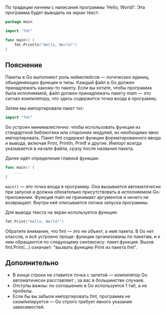 По традиции начнем с написания программы 'Hello, World!'. Эта программа будет выводить на экран текст:

```go
package main

import "fmt"

func main() {
	fmt.Println("Hello, World!")
}
```

## Пояснение

Пакеты в Go выполняют роль неймспейсов — логических единиц, объединяющих функции и типы. Каждый файл в Go должен принадлежать какому-то пакету. Если вы хотите, чтобы программа была исполняемой, файл должен принадлежать пакету main — это сигнал компилятору, что здесь содержится точка входа в программу.

Затем мы импортировали пакет `fmt`:

```go
import "fmt"
```

Go устроен минималистично: чтобы использовать функции из стандартной библиотеки или сторонних модулей, их необходимо явно импортировать. Пакет fmt содержит функции форматированного ввода и вывода, включая Print, Println, Printf и другие. Импорт всегда указывается в начале файла, сразу после названия пакета.

Далее идёт определение главной функции:

```go
func main() {
    ...
}
```

`main()` — это точка входа в программу. Она вызывается автоматически при запуске и должна обязательно присутствовать в исполняемом Go-приложении. Функция main не принимает аргументов и ничего не возвращает. Внутри неё описывается логика запуска программы.

Для вывода текста на экран используется функция:

```go
fmt.Print("Hello, World!")
```

Обратите внимание, что fmt — это не объект, а имя пакета. В Go нет классов, и всё устроено проще: функции организованы по пакетам, и к ним обращаются по следующему синтаксису: пакет.функция. Вызов fmt.Print(...) означает: "вызвать функцию Print из пакета fmt".

## Дополнительно

- В конце строки не ставится точка с запятой — компилятор Go автоматически расставляет ; за вас в большинстве случаев.
- Отступы важны: по соглашению в Go используется 1 таб, а не пробелы.
- Если бы вы забыли импортировать fmt, программа не скомпилируется — Go строго требует явного указания зависимостей.
